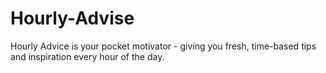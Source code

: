 # Hourly-Advise
Hourly Advice is your pocket motivator - giving you fresh, time-based tips and inspiration every hour of the day.
